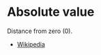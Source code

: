 # Absolute value

Distance from zero (0).

- [Wikipedia](https://en.wikipedia.org/wiki/Absolute_value)
